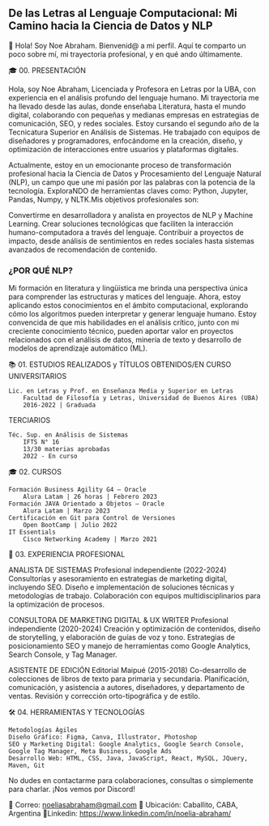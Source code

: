 ## De las Letras al Lenguaje Computacional: Mi Camino hacia la Ciencia de Datos y NLP

👋 Hola! Soy Noe Abraham. Bienvenid@ a mi perfil. Aquí te comparto un poco sobre mí, mi trayectoria profesional, y en qué ando últimamente.

🎓 00. PRESENTACIÓN

Hola, soy Noe Abraham, Licenciada y Profesora en Letras por la UBA, con experiencia en el análisis profundo del lenguaje humano. Mi trayectoria me ha llevado desde las aulas, donde enseñaba Literatura, hasta el mundo digital, colaborando con pequeñas y medianas empresas en estrategias de comunicación, SEO, y redes sociales. Estoy cursando el segundo año de la Tecnicatura Superior en Análisis de Sistemas. He trabajado con equipos de diseñadores y programadores, enfocándome en la creación, diseño, y optimización de interacciones entre usuarios y plataformas digitales. 

Actualmente, estoy en un emocionante proceso de transformación profesional hacia la Ciencia de Datos y Procesamiento del Lenguaje Natural (NLP), un campo que une mi pasión por las palabras con la potencia de la tecnología. ExploraNDO de herramientas claves como: Python, Jupyter, Pandas, Numpy, y NLTK.Mis objetivos profesionales son: 

Convertirme en desarrolladora y analista en proyectos de NLP y Machine Learning.
Crear soluciones tecnológicas que faciliten la interacción humano-computadora a través del lenguaje.
Contribuir a proyectos de impacto, desde análisis de sentimientos en redes sociales hasta sistemas avanzados de recomendación de contenido.

### ¿POR QUÉ NLP?

Mi formación en literatura y lingüística me brinda una perspectiva única para comprender las estructuras y matices del lenguaje. Ahora, estoy aplicando estos conocimientos en el ámbito computacional, explorando cómo los algoritmos pueden interpretar y generar lenguaje humano.
Estoy convencida de que mis habilidades en el análisis crítico, junto con mi creciente conocimiento técnico, pueden aportar valor en proyectos relacionados con el análisis de datos, minería de texto y desarrollo de modelos de aprendizaje automático (ML).

📚 01. ESTUDIOS REALIZADOS y TÍTULOS OBTENIDOS/EN CURSO
UNIVERSITARIOS

    Lic. en Letras y Prof. en Enseñanza Media y Superior en Letras
        Facultad de Filosofía y Letras, Universidad de Buenos Aires (UBA)
        2016-2022 | Graduada

TERCIARIOS

    Téc. Sup. en Análisis de Sistemas
        IFTS N° 16
        13/30 materias aprobadas
        2022 - En curso

🎓 02. CURSOS

    Formación Business Agility G4 – Oracle
        Alura Latam | 26 horas | Febrero 2023
    Formación JAVA Orientado a Objetos – Oracle
        Alura Latam | Marzo 2023
    Certificación en Git para Control de Versiones
        Open BootCamp | Julio 2022
    IT Essentials
        Cisco Networking Academy | Marzo 2021

💼 03. EXPERIENCIA PROFESIONAL

ANALISTA DE SISTEMAS
Profesional independiente (2022-2024)
        Consultorías y asesoramiento en estrategias de marketing digital, incluyendo SEO.
        Diseño e implementación de soluciones técnicas y metodologías de trabajo.
        Colaboración con equipos multidisciplinarios para la optimización de procesos.

CONSULTORA DE MARKETING DIGITAL & UX WRITER
Profesional independiente (2020-2024)
        Creación y optimización de contenidos, diseño de storytelling, y elaboración de guías de voz y tono.
        Estrategias de posicionamiento SEO y manejo de herramientas como Google Analytics, Search Console, y Tag Manager.

ASISTENTE DE EDICIÓN
Editorial Maipué (2015-2018)
        Co-desarrollo de colecciones de libros de texto para primaria y secundaria.
        Planificación, comunicación, y asistencia a autores, diseñadores, y departamento de ventas.
        Revisión y corrección orto-tipográfica y de estilo.

🛠️ 04. HERRAMIENTAS Y TECNOLOGÍAS

    Metodologías Ágiles
    Diseño Gráfico: Figma, Canva, Illustrator, Photoshop
    SEO y Marketing Digital: Google Analytics, Google Search Console, Google Tag Manager, Meta Business, Google Ads
    Desarrollo Web: HTML, CSS, Java, JavaScript, React, MySQL, JQuery, Maven, Git

No dudes en contactarme para colaboraciones, consultas o simplemente para charlar. ¡Nos vemos por Discord!

📧 Correo: noeliasabraham@gmail.com
📍 Ubicación: Caballito, CABA, Argentina
📧Linkedin: https://www.linkedin.com/in/noelia-abraham/



